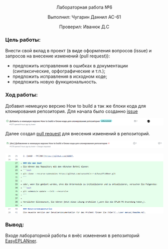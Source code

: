 <p align="center">Лабораторная работа №6</p>
<p align="center">Выполнил: Чугарин Даннил АС-61</p>
<p align="center">Проверил: Иванюк Д.С</p>

### Цель работы:
Внести свой вклад в проект (в виде оформления вопросов (issue) и запросов на внесение изменений (pull request)):
- предложить исправления в ошибках в документации (синтаксические, орфографические и т.п.);
- предложить исправления в исходном коде;
- предложить новую функциональность.

### Ход работы:
Добавил немецкую версию How to build а так же блоки кода для клонирования репозитория.
Для начала было созданно [issue](https://github.com/savushkin-r-d/EasyEPLANner/issues/1277)

![](../../images/issue_tsk6.png)

Далее создал [pull request](https://github.com/savushkin-r-d/EasyEPLANner/pull/1278) для внесения изменений в репозиторий.

![](../../images/pr_tsk6.png)

![](../../images/pr_changes_tsk6.png)

### Вывод:
Входе лабораторной работы я внёс изменения в репозиторий [EasyEPLANner](https://github.com/savushkin-r-d/EasyEPLANner).